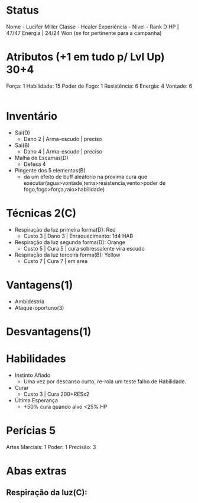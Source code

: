 # Status
Nome - Lucifer Miller
Classe - Healer
Experiência - 
Nível -
Rank D
HP | 47/47
Energia | 24/24
Won (se for pertinente para a campanha)
# Atributos (+1 em tudo p/ Lvl Up) 30+4
Força: 1
Habilidade: 15
Poder de Fogo: 1
Resistência: 6
Energia: 4
Vontade: 6  

# Inventário
- Sai(D)
	- Dano 2 | Arma-escudo | preciso
- Sai(B)
	- Dano 4 | Arma-escudo | preciso
- Malha de Escamas(D)
	- Defesa 4 
- Pingente dos 5 elementos(B)
	- da um efeito de buff aleatorio na proxima cura que executar(agua>vontade,terra>resistencia,vento>poder de fogo,fogo>força,raio>habilidade)

# Técnicas 2(C)
- Respiração da luz primeira forma(D): Red
	- Custo 3 | Dano 3 | Enraquecimento: 1d4 HAB
- Respiração da luz segunda forma(D): Orange
	- Custo 5 | Cura 5 | cura sobressalente vira escudo
- Respiração da luz terceira forma(B): Yellow
	- Custo 7 | Cura 7 | em area


# Vantagens(1) 
- Ambidestria
- Ataque-oportuno(3)


# Desvantagens(1)

# Habilidades
- Instinto Afiado
	- Uma vez por descanso curto, re-rola um teste falho de Habilidade.
- Curar 
	- Custo 3 | Cura 200+RESx2
- Última Esperança
	- +50% cura quando alvo <25% HP

# Perícias 5
Artes Marciais: 1
Poder: 1
Precisão: 3 

# Abas extras
## Respiração da luz(C):